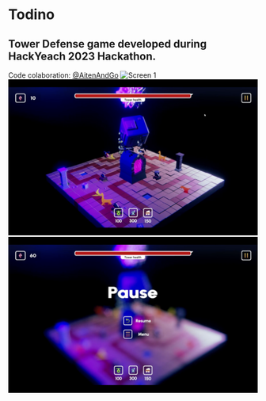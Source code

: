 # Todino
## Tower Defense game developed during HackYeach 2023 Hackathon.
Code colaboration: [@AitenAndGo](https://github.com/AitenAndGo) 
![Screen 1](sc_1.png)
![Screen 2](sc_2.png)
![Screen 3](sc_3.png)
